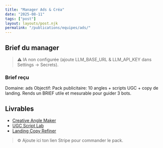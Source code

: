 ```yaml
---
title: "Manager Ads & Créa"
date: "2025-08-11"
tags: ["post"]
layout: layouts/post.njk
permalink: "/publications/equipes/ads/"
---
```

## Brief du manager

> ⚠️ IA non configurée (ajoute LLM_BASE_URL & LLM_API_KEY dans Settings → Secrets).

### Brief reçu
Domaine: ads
Objectif: Pack publicitaire: 10 angles + scripts UGC + copy de landing.
Rends un BRIEF utile et mesurable pour guider 3 bots.

## Livrables
- [Creative Angle Maker](/publications/equipes/ads/angles/)
- [UGC Script Lab](/publications/equipes/ads/ugc/)
- [Landing Copy Refiner](/publications/equipes/ads/landingcopy/)

> ⚙️ Ajoute ici ton lien Stripe pour commander le pack.
